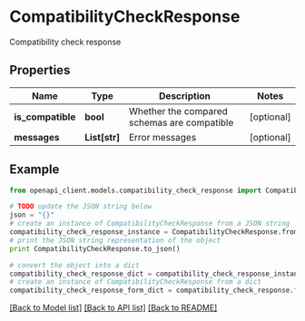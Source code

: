 # CompatibilityCheckResponse

Compatibility check response

## Properties
Name | Type | Description | Notes
------------ | ------------- | ------------- | -------------
**is_compatible** | **bool** | Whether the compared schemas are compatible | [optional] 
**messages** | **List[str]** | Error messages | [optional] 

## Example

```python
from openapi_client.models.compatibility_check_response import CompatibilityCheckResponse

# TODO update the JSON string below
json = "{}"
# create an instance of CompatibilityCheckResponse from a JSON string
compatibility_check_response_instance = CompatibilityCheckResponse.from_json(json)
# print the JSON string representation of the object
print CompatibilityCheckResponse.to_json()

# convert the object into a dict
compatibility_check_response_dict = compatibility_check_response_instance.to_dict()
# create an instance of CompatibilityCheckResponse from a dict
compatibility_check_response_form_dict = compatibility_check_response.from_dict(compatibility_check_response_dict)
```
[[Back to Model list]](../ccloud/README.md#documentation-for-models) [[Back to API list]](../ccloud/README.md#documentation-for-api-endpoints) [[Back to README]](../ccloud/README.md)


